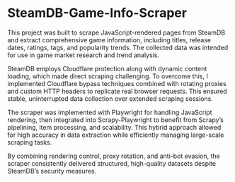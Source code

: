 # SteamDB-Game-Info-Scraper
This project was built to scrape JavaScript-rendered pages from SteamDB and extract comprehensive game information, including titles, release dates, ratings, tags, and popularity trends. The collected data was intended for use in game market research and trend analysis.

SteamDB employs Cloudflare protection along with dynamic content loading, which made direct scraping challenging. To overcome this, I implemented Cloudflare bypass techniques combined with rotating proxies and custom HTTP headers to replicate real browser requests. This ensured stable, uninterrupted data collection over extended scraping sessions.

The scraper was implemented with Playwright for handling JavaScript rendering, then integrated into Scrapy-Playwright to benefit from Scrapy’s pipelining, item processing, and scalability. This hybrid approach allowed for high accuracy in data extraction while efficiently managing large-scale scraping tasks.

By combining rendering control, proxy rotation, and anti-bot evasion, the scraper consistently delivered structured, high-quality datasets despite SteamDB’s security measures.
